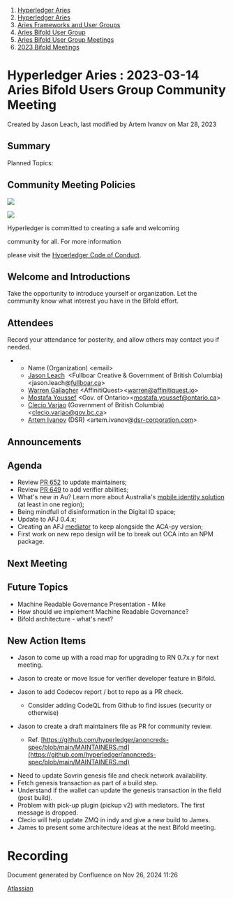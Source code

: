 1. [Hyperledger Aries](index.html)
2. [Hyperledger Aries](Hyperledger-Aries_18481154.html)
3. [Aries Frameworks and User Groups](Aries-Frameworks-and-User-Groups_18481290.html)
4. [Aries Bifold User Group](Aries-Bifold-User-Group_18490719.html)
5. [Aries Bifold User Group Meetings](Aries-Bifold-User-Group-Meetings_18490725.html)
6. [2023 Bifold Meetings](2023-Bifold-Meetings_18517232.html)

# Hyperledger Aries : 2023-03-14 Aries Bifold Users Group Community Meeting

Created by Jason Leach, last modified by Artem Ivanov on Mar 28, 2023

## Summary

Planned Topics:

## Community Meeting Policies

![](https://wiki.hyperledger.org/download/attachments/29034696/Antitrustnotice.png?version=1&modificationDate=1581695654000&api=v2)

![](https://wiki.hyperledger.org/download/attachments/2392771/welcome.png?version=2&modificationDate=1572450107000&api=v2)

Hyperledger is committed to creating a safe and welcoming

community for all. For more information

please visit the [Hyperledger Code of Conduct](https://lf-hyperledger.atlassian.net/wiki/display/HYP/Hyperledger+Code+of+Conduct).

## Welcome and Introductions

Take the opportunity to introduce yourself or organization. Let the community know what interest you have in the Bifold effort.

## Attendees

Record your attendance for posterity, and allow others may contact you if needed.

- - Name (Organization) &lt;email&gt;
  - [Jason Leach](https://lf-hyperledger.atlassian.net/wiki/people/557058:f6688130-fee2-4c0a-a611-b8623f0d7f57?ref=confluence)  &lt;Fullboar Creative &amp; Government of British Columbia) &lt;jason.leach@[fullboar.ca](http://fullboar.ca)&gt;
  - [Warren Gallagher](https://lf-hyperledger.atlassian.net/wiki/people/557058:98b910cc-1131-4987-bc79-b6c4681c64ab?ref=confluence) &lt;AffinitiQuest&gt;&lt;warren@affinitiquest.io&gt;
  - [Mostafa Youssef](https://lf-hyperledger.atlassian.net/wiki/people/5c6dd5f88a38a065324b668a?ref=confluence) &lt;Gov. of Ontario&gt;&lt;mostafa.youssef@ontario.ca&gt;
  - [Clecio Varjao](https://lf-hyperledger.atlassian.net/wiki/people/557058:f9e1bfa2-a82c-4b68-85ee-627507d593d9?ref=confluence) (Government of British Columbia) &lt;clecio.varjao@gov.bc.ca&gt;
  - [Artem Ivanov](https://lf-hyperledger.atlassian.net/wiki/people/557058:490facf1-26c6-4490-955a-53ac8ac201a5?ref=confluence) (DSR) &lt;artem.ivanov@[dsr-corporation.com](http://dsr-corporation.com)&gt;

## Announcements

## Agenda

- Review [PR 652](https://github.com/hyperledger/aries-mobile-agent-react-native/pull/652) to update maintainers;
- Review [PR 649](https://github.com/hyperledger/aries-mobile-agent-react-native/pull/649) to add verifier abilities;
- What's new in Au? Learn more about Australia's [mobile identity solution](https://www.digitalidentity.gov.au/tdif) (at least in one region);
- Being mindfull of disinformation in the Digital ID space;
- Update to AFJ 0.4.x;
- Creating an AFJ [mediator](https://github.com/hyperledger/aries-mediator-service) to keep alongside the ACA-py version;
- First work on new repo design will be to break out OCA into an NPM package.

## Next Meeting

## Future Topics

- Machine Readable Governance Presentation - Mike
- How should we implement Machine Readable Governance?
- Bifold architecture - what's next?

## New Action Items

- Jason to come up with a road map for upgrading to RN 0.7x.y for next meeting.
- Jason to create or move Issue for verifier developer feature in Bifold.
- Jason to add Codecov report / bot to repo as a PR check.
  
  - Consider adding CodeQL from Github to find issues (security or otherwise)

<!--THE END-->

- Jason to create a draft maintainers file as PR for community review.
  
  - Ref. [https://github.com/hyperledger/anoncreds-spec/blob/main/MAINTAINERS.md](https://github.com/hyperledger/anoncreds-spec/blob/main/MAINTAINERS.md)

<!--THE END-->

- Need to update Sovrin genesis file and check network availability.
- Fetch genesis transaction as part of a build step.
- Understand if the wallet can update the genesis transaction in the field (post build).
- Problem with pick-up plugin (pickup v2) with mediators. The first message is dropped.
- Clecio will help update ZMQ in indy and give a new build to James.
- James to present some architecture ideas at the next Bifold meeting.

# Recording

Document generated by Confluence on Nov 26, 2024 11:26

[Atlassian](http://www.atlassian.com/)
